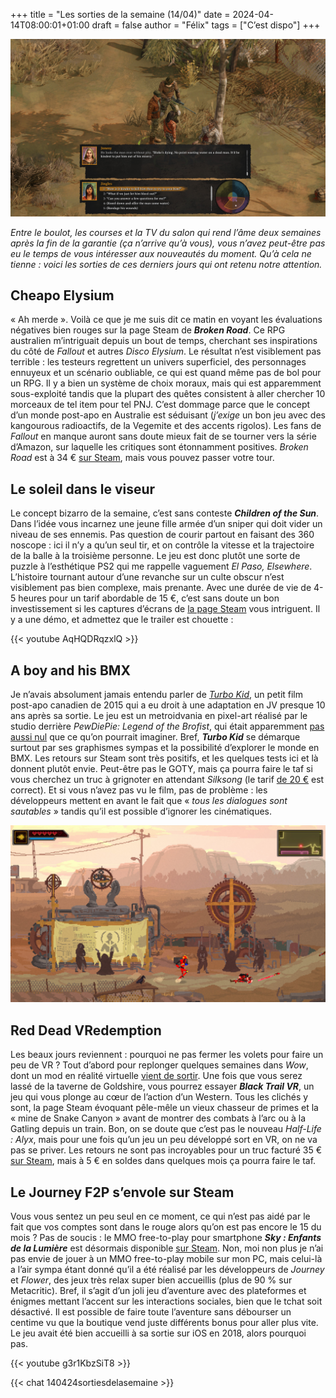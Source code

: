 
+++
title = "Les sorties de la semaine (14/04)"
date = 2024-04-14T08:00:01+01:00
draft = false
author = "Félix"
tags = ["C’est dispo"]
+++ 

![Une capture d’écran du jeu Broken Roads](BrokenRoads.jpg "Broken Roads s’est pris les pieds dans le tapis")

*Entre le boulot, les courses et la TV du salon qui rend l’âme deux semaines après la fin de la garantie (ça n’arrive qu’à vous), vous n’avez peut-être pas eu le temps de vous intéresser aux nouveautés du moment. Qu’à cela ne tienne : voici les sorties de ces derniers jours qui ont retenu notre attention.*

## Cheapo Elysium 

« Ah merde ». Voilà ce que je me suis dit ce matin en voyant les évaluations négatives bien rouges sur la page Steam de ***Broken Road***. Ce RPG australien m’intriguait depuis un bout de temps, cherchant ses inspirations du côté de *Fallout* et autres *Disco Elysium*. Le résultat n’est visiblement pas terrible : les testeurs regrettent un univers superficiel, des personnages ennuyeux et un scénario oubliable, ce qui est quand même pas de bol pour un RPG. Il y a bien un système de choix moraux, mais qui est apparemment sous-exploité tandis que la plupart des quêtes consistent à aller chercher 10 morceaux de tel item pour tel PNJ. C’est dommage parce que le concept d’un monde post-apo en Australie est séduisant (*j’exige* un bon jeu avec des kangourous radioactifs, de la Vegemite et des accents rigolos). Les fans de *Fallout* en manque auront sans doute mieux fait de se tourner vers la série d’Amazon, sur laquelle les critiques sont étonnamment positives. *Broken Road* est à 34 € [sur Steam](https://store.steampowered.com/app/1403440/Broken_Roads/), mais vous pouvez passer votre tour.

## Le soleil dans le viseur

Le concept bizarro de la semaine, c’est sans conteste ***Children of the Sun***. Dans l’idée vous incarnez une jeune fille armée d’un sniper qui doit vider un niveau de ses ennemis. Pas question de courir partout en faisant des 360 noscope : ici il n’y a qu’un seul tir, et on contrôle la vitesse et la trajectoire de la balle à la troisième personne. Le jeu est donc plutôt une sorte de puzzle à l’esthétique PS2 qui me rappelle vaguement *El Paso, Elsewhere*. L’histoire tournant autour d’une revanche sur un culte obscur n’est visiblement pas bien complexe, mais prenante. Avec une durée de vie de 4-5 heures pour un tarif abordable de 15 €, c’est sans doute un bon investissement si les captures d’écrans de [la page Steam](https://store.steampowered.com/app/1309950/Children_of_the_Sun/) vous intriguent. Il y a une démo, et admettez que le trailer est chouette :

{{< youtube AqHQDRqzxlQ >}}

## A boy and his BMX

Je n’avais absolument jamais entendu parler de *[Turbo Kid](https://en.wikipedia.org/wiki/Turbo_Kid)*, un petit film post-apo canadien de 2015 qui a eu droit à une adaptation en JV presque 10 ans après sa sortie. Le jeu est un metroidvania en pixel-art réalisé par le studio derrière *PewDiePie: Legend of the Brofist*, qui était apparemment [pas aussi nul](https://www.rockpapershotgun.com/pewdiepies-legend-of-the-brofist-review-pc) que ce qu’on pourrait imaginer. Bref, ***Turbo Kid*** se démarque surtout par ses graphismes sympas et la possibilité d’explorer le monde en BMX. Les retours sur Steam sont très positifs, et les quelques tests ici et là donnent plutôt envie. Peut-être pas le GOTY, mais ça pourra faire le taf si vous cherchez un truc à grignoter en attendant *Silksong* (le tarif [de 20 €](https://store.steampowered.com/app/1733250/Turbo_Kid/) est correct). Et si vous n’avez pas vu le film, pas de problème : les développeurs mettent en avant le fait que « *tous les dialogues sont sautables* » tandis qu’il est possible d’ignorer les cinématiques.

![Une capture d’écran du jeu Turbo Kid](turbokid.jpg)


## Red Dead VRedemption

Les beaux jours reviennent : pourquoi ne pas fermer les volets pour faire un peu de VR ? Tout d’abord pour replonger quelques semaines dans *Wow*, dont un mod en réalité virtuelle [vient de sortir](https://www.dsogaming.com/mods/world-of-warcraft-vr-mod-available-for-download/). Une fois que vous serez lassé de la taverne de Goldshire, vous pourrez essayer ***Black Trail VR***, un jeu qui vous plonge au cœur de l’action d’un Western. Tous les clichés y sont, la page Steam évoquant pêle-mêle un vieux chasseur de primes et la « mine de Snake Canyon » avant de montrer des combats à l’arc ou à la Gatling depuis un train. Bon, on se doute que c’est pas le nouveau *Half-Life : Alyx*, mais pour une fois qu’un jeu un peu développé sort en VR, on ne va pas se priver. Les retours ne sont pas incroyables pour un truc facturé 35 € [sur Steam](https://store.steampowered.com/app/1576420/Black_Trail_VR/), mais à 5 € en soldes dans quelques mois ça pourra faire le taf.

## Le Journey F2P s’envole sur Steam

Vous vous sentez un peu seul en ce moment, ce qui n’est pas aidé par le fait que vos comptes sont dans le rouge alors qu’on est pas encore le 15 du mois ? Pas de soucis : le MMO free-to-play pour smartphone ***Sky : Enfants de la Lumière*** est désormais disponible [sur Steam](https://store.steampowered.com/app/2325290/Sky_Children_of_the_Light/). Non, moi non plus je n’ai pas envie de jouer à un MMO free-to-play mobile sur mon PC, mais celui-là a l’air sympa étant donné qu’il a été réalisé par les développeurs de *Journey* et *Flower*, des jeux très relax super bien accueillis (plus de 90 % sur Metacritic). Bref, il s’agit d’un joli jeu d’aventure avec des plateformes et énigmes mettant l’accent sur les interactions sociales, bien que le tchat soit désactivé. Il est possible de faire toute l’aventure sans débourser un centime vu que la boutique vend juste différents bonus pour aller plus vite. Le jeu avait été bien accueilli à sa sortie sur iOS en 2018, alors pourquoi pas. 

{{< youtube g3r1KbzSiT8 >}}

{{< chat 140424sortiesdelasemaine >}}


